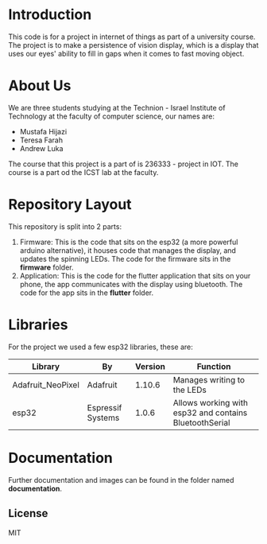 # Introduction

This code is for a project in internet of things as part of
a university course. The project is to make a persistence
of vision display, which is a display that uses our eyes'
ability to fill in gaps when it comes to fast moving object.

# About Us

We are three students studying at the 
Technion - Israel Institute of Technology at the faculty of 
computer science, our names are:

- Mustafa Hijazi
- Teresa Farah
- Andrew Luka

The course that this project is a part of is 236333 - project
in IOT. The course is a part od the ICST lab at the faculty.

# Repository Layout

This repository is split into 2 parts:

1. Firmware: This is the code that sits on the esp32
   (a more powerful arduino alternative), it houses code that 
   manages the display, and updates the spinning LEDs. The code
   for the firmware sits in the **firmware** folder.
2. Application: This is the code for the flutter application 
   that sits on your phone, the app communicates with the 
   display using bluetooth. The code for the app sits in the
   **flutter** folder.

# Libraries

For the project we used a few esp32 libraries, these are:


| Library           | By                | Version | Function                                               |
|-------------------|-------------------|---------|--------------------------------------------------------|
| Adafruit_NeoPixel | Adafruit          | 1.10.6  | Manages writing to the LEDs                            |
| esp32             | Espressif Systems | 1.0.6   | Allows working with esp32 and contains BluetoothSerial |

# Documentation

Further documentation and images can be found in the folder named 
**documentation**.

## License

MIT

